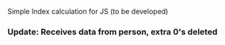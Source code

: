 Simple Index calculation for JS (to be developed)
### Update: Receives data from person, extra 0's deleted
